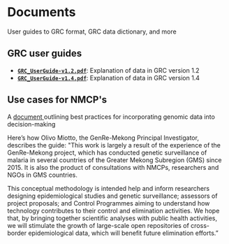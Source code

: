 # Documents
User guides to GRC format, GRC data dictionary, and more  

## GRC user guides
- <a href="https://github.com/GenRe-Mek0ng/Documents/blob/b918eae72b2834537955db97b552ca2596239483/GRC_UserGuide-v1.2.pdf" target="_blank">__`GRC_UserGuide-v1.2.pdf`__</a>: Explanation of data in GRC version 1.2
- <a href="https://github.com/GenRe-Mek0ng/Documents/blob/b918eae72b2834537955db97b552ca2596239483/GRC_UserGuide-v1.4.pdf" target="_blank">__`GRC_UserGuide-v1.4.pdf`__</a>: Explanation of data in GRC version 1.4



## Use cases for NMCP's
A <a href="https://github.com/GenRe-Mek0ng/Documents/blob/b918eae72b2834537955db97b552ca2596239483/Genetic-Epidemiology-Use-Cases-1.2.pdf" target="_blank"> document </a> outlining best practices for incorporating genomic data into decision-making

Here’s how Olivo Miotto, the GenRe-Mekong Principal Investigator, describes the guide:
"This work is largely a result of the experience of the GenRe-Mekong project, which has conducted genetic surveillance of malaria in several countries of the Greater Mekong Subregion (GMS) since 2015. It is also the product of consultations with NMCPs, researchers and NGOs in GMS countries.

This conceptual methodology is intended help and inform researchers designing epidemiological studies and genetic surveillance; assessors of project proposals; and Control Programmes aiming to understand how technology contributes to their control and elimination activities. We hope that, by bringing together scientific analyses with public health activities, we will stimulate the growth of large-scale open repositories of cross-border epidemiological data, which will benefit future elimination efforts.”
